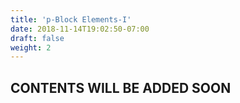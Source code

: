 ```yaml
---
title: 'p-Block Elements-I'
date: 2018-11-14T19:02:50-07:00
draft: false
weight: 2
---
```


## CONTENTS WILL BE ADDED SOON